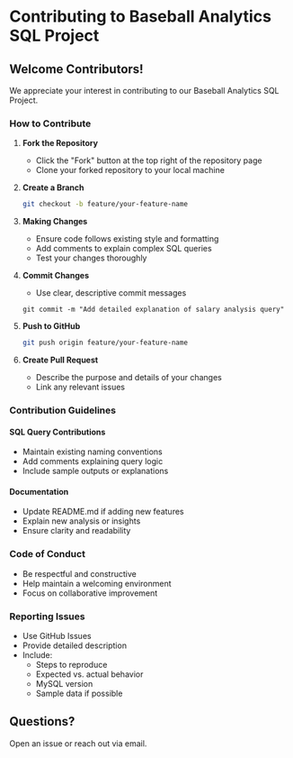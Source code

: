 # Contributing to Baseball Analytics SQL Project

## Welcome Contributors!

We appreciate your interest in contributing to our Baseball Analytics SQL Project.

### How to Contribute

1. **Fork the Repository**
   - Click the "Fork" button at the top right of the repository page
   - Clone your forked repository to your local machine

2. **Create a Branch**
   ```bash
   git checkout -b feature/your-feature-name
   ```

3. **Making Changes**
   - Ensure code follows existing style and formatting
   - Add comments to explain complex SQL queries
   - Test your changes thoroughly

4. **Commit Changes**
   - Use clear, descriptive commit messages
   ```
   git commit -m "Add detailed explanation of salary analysis query"
   ```

5. **Push to GitHub**
   ```bash
   git push origin feature/your-feature-name
   ```

6. **Create Pull Request**
   - Describe the purpose and details of your changes
   - Link any relevant issues

### Contribution Guidelines

#### SQL Query Contributions
- Maintain existing naming conventions
- Add comments explaining query logic
- Include sample outputs or explanations

#### Documentation
- Update README.md if adding new features
- Explain new analysis or insights
- Ensure clarity and readability

### Code of Conduct
- Be respectful and constructive
- Help maintain a welcoming environment
- Focus on collaborative improvement

### Reporting Issues
- Use GitHub Issues
- Provide detailed description
- Include:
  - Steps to reproduce
  - Expected vs. actual behavior
  - MySQL version
  - Sample data if possible

## Questions?
Open an issue or reach out via email.
